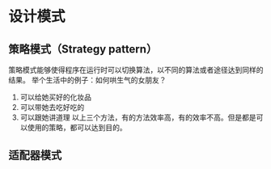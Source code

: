 # 设计模式
## 策略模式（Strategy pattern）
策略模式能够使得程序在运行时可以切换算法，以不同的算法或者途径达到同样的结果。
举个生活中的例子：如何哄生气的女朋友？
1. 可以给她买好的化妆品
2. 可以带她去吃好吃的
3. 可以跟她讲道理
以上三个方法，有的方法效率高，有的效率不高。但是都是可以使用的策略，都可以达到目的。

## 适配器模式